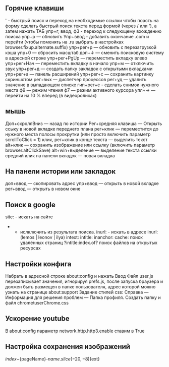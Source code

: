 

## Горячие клавиши
' - быстрый поиск и переход на необходимые ссылки
чтобы поасть на форму сделать быстрый поиск текста перед формой (через / или '), а затем нажать ТАБ
упр+г, ввод, ф3 - переход к следующему вхождению поиска
упр+р — обновить
Упр+ввод - добавить окончание .com и перейти (чтобы поменять на .ru выбрать  в настройках browser.fixup.alternate.suffix)
упр+рег+р — обновить с перезагрузкой кэша
упр+0 — сбросить масштаб
доп+↓  — сменить поисковую систему в адресной строке
упр+рег+PgUp — переместить вкладку влево
упр+рег+Нач — переместить вкладку в начало
упр+м — отключить звук
упр+рег+д — создать папку закладок с открытыми вкладками
упр+рег+а — панель расширений
упр+рег+с — сохранить картинку скриншотом
рег+вых — диспетчер процессов
рег+уд — удалить значение в выпадающем списке
гип+рег+с - сделать снимок нужного места
ф9 — режим чтения
ф7 — режим активного курсора
упл+→ — перейти на 10 % вперед (в видеороликах)

## мышь
Доп+скроллВниз — назад по истории
Рег+средняя клавиша — Открыть ссыку в новой вкладке переднего плана
рег+клик — переместится до нужного места полосы прокрутки (или просто включить параметр scrollToClick = 1)
клик, рег+клик в конце текста — выделить текст
alt+клик  — сохранить изображение или ссылку (включить параметр browser.altClickSave)
alt+win+выделение — выделение текста ссылки
средний клик на панели вкладок — новая вкладка

## На панели истории или закладок
доп+ввод — скопировать адрес
упр+ввод — открыть в новой вкладке
рег+ввод — открыть в новом окне

## Поиск в google
site: - искать на сайте
-  - ислключить из результата поиска.
inurl: - искать в адресе
inurl:(lemos | leonov | ilya)
intext:
intitle:
inanchor:
cache: поиск удалённых страниц
?intitle:index.of? поиск файлов на открытых ресурсах

## Настройки конфига
Набрать в адресной строке about:config и нажать Ввод
Файл user.js перезаписывает значения, игнорируя prefs.js, после запуска браузера и должен быть размещен в папке пользователя, адрес которой можно узнать на странице about:support
Задание стилей css: Справка — Информация для решения проблем — Папка профиля. Создать папку и файл chrome\userChrome.css

## Ускорение youtube
В about:config параметр network.http.http3.enable ставим в True

## Настройка сохранения изображений 
${index}-${pageName}-${name.slice(-20, -8)}${ext}

